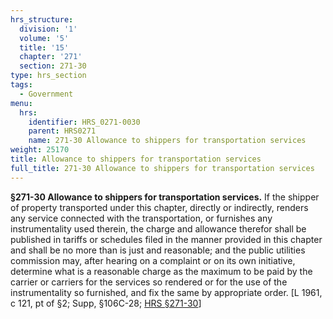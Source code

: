 ```yaml
---
hrs_structure:
  division: '1'
  volume: '5'
  title: '15'
  chapter: '271'
  section: 271-30
type: hrs_section
tags:
  - Government
menu:
  hrs:
    identifier: HRS_0271-0030
    parent: HRS0271
    name: 271-30 Allowance to shippers for transportation services
weight: 25170
title: Allowance to shippers for transportation services
full_title: 271-30 Allowance to shippers for transportation services
---
```

**§271-30 Allowance to shippers for transportation services.** If the shipper of property transported under this chapter, directly or indirectly, renders any service connected with the transportation, or furnishes any instrumentality used therein, the charge and allowance therefor shall be published in tariffs or schedules filed in the manner provided in this chapter and shall be no more than is just and reasonable; and the public utilities commission may, after hearing on a complaint or on its own initiative, determine what is a reasonable charge as the maximum to be paid by the carrier or carriers for the services so rendered or for the use of the instrumentality so furnished, and fix the same by appropriate order. [L 1961, c 121, pt of §2; Supp, §106C-28; [HRS §271-30](/title-15/chapter-271/section-271-30/)]